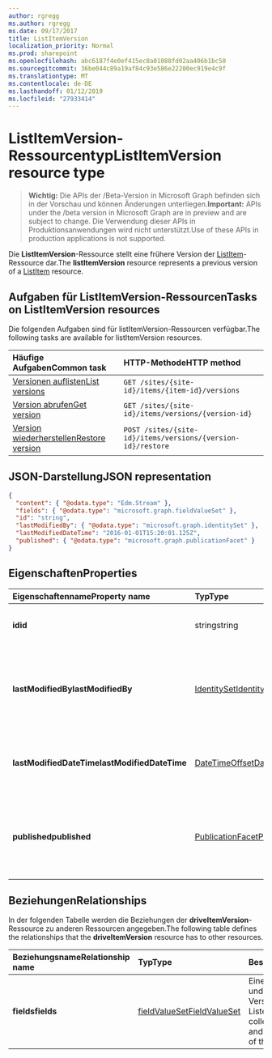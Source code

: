 ```yaml
---
author: rgregg
ms.author: rgregg
ms.date: 09/17/2017
title: ListItemVersion
localization_priority: Normal
ms.prod: sharepoint
ms.openlocfilehash: abc6187f4e0ef415ec8a01088fd02aa406b1bc50
ms.sourcegitcommit: 36be044c89a19af84c93e586e22200ec919e4c9f
ms.translationtype: MT
ms.contentlocale: de-DE
ms.lasthandoff: 01/12/2019
ms.locfileid: "27933414"
---
```

# <a name="listitemversion-resource-type"></a><span data-ttu-id="21147-102">ListItemVersion-Ressourcentyp</span><span class="sxs-lookup"><span data-stu-id="21147-102">ListItemVersion resource type</span></span>

> <span data-ttu-id="21147-103">**Wichtig:** Die APIs der /Beta-Version in Microsoft Graph befinden sich in der Vorschau und können Änderungen unterliegen.</span><span class="sxs-lookup"><span data-stu-id="21147-103">**Important:** APIs under the /beta version in Microsoft Graph are in preview and are subject to change.</span></span> <span data-ttu-id="21147-104">Die Verwendung dieser APIs in Produktionsanwendungen wird nicht unterstützt.</span><span class="sxs-lookup"><span data-stu-id="21147-104">Use of these APIs in production applications is not supported.</span></span>

<span data-ttu-id="21147-105">Die **ListItemVersion**-Ressource stellt eine frühere Version der [ListItem](listitem.md)-Ressource dar.</span><span class="sxs-lookup"><span data-stu-id="21147-105">The **listItemVersion** resource represents a previous version of a [ListItem](listitem.md) resource.</span></span>

## <a name="tasks-on-listitemversion-resources"></a><span data-ttu-id="21147-106">Aufgaben für ListItemVersion-Ressourcen</span><span class="sxs-lookup"><span data-stu-id="21147-106">Tasks on ListItemVersion resources</span></span>

<span data-ttu-id="21147-107">Die folgenden Aufgaben sind für listItemVersion-Ressourcen verfügbar.</span><span class="sxs-lookup"><span data-stu-id="21147-107">The following tasks are available for listItemVersion resources.</span></span>

|            <span data-ttu-id="21147-108">Häufige Aufgaben</span><span class="sxs-lookup"><span data-stu-id="21147-108">Common task</span></span>             |         <span data-ttu-id="21147-109">HTTP-Methode</span><span class="sxs-lookup"><span data-stu-id="21147-109">HTTP method</span></span>         |
| :--------------------------------- | :-------------------------- |
| <span data-ttu-id="21147-110">[Versionen auflisten][version-list]</span><span class="sxs-lookup"><span data-stu-id="21147-110">[List versions][version-list]</span></span>      | `GET /sites/{site-id}/items/{item-id}/versions`  |
| <span data-ttu-id="21147-111">[Version abrufen][version-get]</span><span class="sxs-lookup"><span data-stu-id="21147-111">[Get version][version-get]</span></span>         | `GET /sites/{site-id}/items/versions/{version-id}`     |
| <span data-ttu-id="21147-112">[Version wiederherstellen][version-restore]</span><span class="sxs-lookup"><span data-stu-id="21147-112">[Restore version][version-restore]</span></span> | `POST /sites/{site-id}/items/versions/{version-id}/restore` |

[version-list]: ../api/listitem-list-versions.md
[version-get]: ../api/listitemversion-get.md
[version-restore]: ../api/listitemversion-restore.md


## <a name="json-representation"></a><span data-ttu-id="21147-113">JSON-Darstellung</span><span class="sxs-lookup"><span data-stu-id="21147-113">JSON representation</span></span>

<!-- { "blockType": "resource", "@odata.type": "microsoft.graph.listItemVersion", "@type.aka": "oneDrive.baseItemVersion" } -->

```json
{
  "content": { "@odata.type": "Edm.Stream" },
  "fields": { "@odata.type": "microsoft.graph.fieldValueSet" },
  "id": "string",
  "lastModifiedBy": { "@odata.type": "microsoft.graph.identitySet" },
  "lastModifiedDateTime": "2016-01-01T15:20:01.125Z",
  "published": { "@odata.type": "microsoft.graph.publicationFacet" }
}
```

## <a name="properties"></a><span data-ttu-id="21147-114">Eigenschaften</span><span class="sxs-lookup"><span data-stu-id="21147-114">Properties</span></span>

|      <span data-ttu-id="21147-115">Eigenschaftenname</span><span class="sxs-lookup"><span data-stu-id="21147-115">Property name</span></span>       |                         <span data-ttu-id="21147-116">Typ</span><span class="sxs-lookup"><span data-stu-id="21147-116">Type</span></span>                         |                               <span data-ttu-id="21147-117">Beschreibung</span><span class="sxs-lookup"><span data-stu-id="21147-117">Description</span></span>                               |
| :----------------------- | :--------------------------------------------------- | :---------------------------------------------------------------------- |
| <span data-ttu-id="21147-118">**id**</span><span class="sxs-lookup"><span data-stu-id="21147-118">**id**</span></span>                   | <span data-ttu-id="21147-119">string</span><span class="sxs-lookup"><span data-stu-id="21147-119">string</span></span>                                               | <span data-ttu-id="21147-120">Die ID der Version.</span><span class="sxs-lookup"><span data-stu-id="21147-120">The ID of the version.</span></span> <span data-ttu-id="21147-121">Schreibgeschützt.</span><span class="sxs-lookup"><span data-stu-id="21147-121">Read-only.</span></span>                                       |
| <span data-ttu-id="21147-122">**lastModifiedBy**</span><span class="sxs-lookup"><span data-stu-id="21147-122">**lastModifiedBy**</span></span>       | [<span data-ttu-id="21147-123">IdentitySet</span><span class="sxs-lookup"><span data-stu-id="21147-123">IdentitySet</span></span>](../resources/identityset.md)           | <span data-ttu-id="21147-124">Die Identität des Benutzers, der die Version zuletzt geändert hat.</span><span class="sxs-lookup"><span data-stu-id="21147-124">Identity of the user which last modified the version.</span></span> <span data-ttu-id="21147-125">Schreibgeschützt.</span><span class="sxs-lookup"><span data-stu-id="21147-125">Read-only.</span></span>        |
| <span data-ttu-id="21147-126">**lastModifiedDateTime**</span><span class="sxs-lookup"><span data-stu-id="21147-126">**lastModifiedDateTime**</span></span> | [<span data-ttu-id="21147-127">DateTimeOffset</span><span class="sxs-lookup"><span data-stu-id="21147-127">DateTimeOffset</span></span>](../resources/timestamp.md)          | <span data-ttu-id="21147-128">Datum und Uhrzeit der letzten Änderung der Version.</span><span class="sxs-lookup"><span data-stu-id="21147-128">Date and time the version was last modified.</span></span> <span data-ttu-id="21147-129">Schreibgeschützt.</span><span class="sxs-lookup"><span data-stu-id="21147-129">Read-only.</span></span>                 |
| <span data-ttu-id="21147-130">**published**</span><span class="sxs-lookup"><span data-stu-id="21147-130">**published**</span></span>            | [<span data-ttu-id="21147-131">PublicationFacet</span><span class="sxs-lookup"><span data-stu-id="21147-131">PublicationFacet</span></span>](../resources/publicationfacet.md) | <span data-ttu-id="21147-132">Zeigt den Veröffentlichungsstatus dieser bestimmten Version an.</span><span class="sxs-lookup"><span data-stu-id="21147-132">Indicates the publication status of this particular version.</span></span> <span data-ttu-id="21147-133">Schreibgeschützt.</span><span class="sxs-lookup"><span data-stu-id="21147-133">Read-only.</span></span> |


## <a name="relationships"></a><span data-ttu-id="21147-134">Beziehungen</span><span class="sxs-lookup"><span data-stu-id="21147-134">Relationships</span></span>

<span data-ttu-id="21147-135">In der folgenden Tabelle werden die Beziehungen der **driveItemVersion**-Ressource zu anderen Ressourcen angegeben.</span><span class="sxs-lookup"><span data-stu-id="21147-135">The following table defines the relationships that the **driveItemVersion** resource has to other resources.</span></span>

| <span data-ttu-id="21147-136">Beziehungsname</span><span class="sxs-lookup"><span data-stu-id="21147-136">Relationship name</span></span> |                      <span data-ttu-id="21147-137">Typ</span><span class="sxs-lookup"><span data-stu-id="21147-137">Type</span></span>                      |                               <span data-ttu-id="21147-138">Beschreibung</span><span class="sxs-lookup"><span data-stu-id="21147-138">Description</span></span>                                |
| :---------------- | :--------------------------------------------- | :----------------------------------------------------------------------- |
| <span data-ttu-id="21147-139">**fields**</span><span class="sxs-lookup"><span data-stu-id="21147-139">**fields**</span></span>        | [<span data-ttu-id="21147-140">fieldValueSet</span><span class="sxs-lookup"><span data-stu-id="21147-140">FieldValueSet</span></span>](../resources/fieldvalueset.md) | <span data-ttu-id="21147-141">Eine Auflistung der Felder und Werte für diese Version des Listenelements.</span><span class="sxs-lookup"><span data-stu-id="21147-141">A collection of the fields and values for this version of the list item.</span></span> |


<!-- {
  "type": "#page.annotation",
  "description": "The version facet provides information about the properties of a file version.",
  "keywords": "version,versions,version-history,history",
  "section": "documentation",
  "tocPath": "Facets/Version"
} -->
